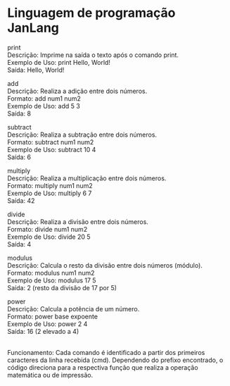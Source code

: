 # Linguagem de programação JanLang <br>
<p>print<br>
Descrição: Imprime na saída o texto após o comando print.<br>
Exemplo de Uso: print Hello, World!<br>
Saída: Hello, World!<br>

add<br>
Descrição: Realiza a adição entre dois números.<br>
Formato: add num1 num2<br>
Exemplo de Uso: add 5 3<br>
Saída: 8<br>

subtract<br>
Descrição: Realiza a subtração entre dois números.<br>
Formato: subtract num1 num2<br>
Exemplo de Uso: subtract 10 4<br>
Saída: 6<br>

multiply<br>
Descrição: Realiza a multiplicação entre dois números.<br>
Formato: multiply num1 num2<br>
Exemplo de Uso: multiply 6 7<br>
Saída: 42<br>

divide<br>
Descrição: Realiza a divisão entre dois números.<br>
Formato: divide num1 num2<br>
Exemplo de Uso: divide 20 5<br>
Saída: 4<br>

modulus<br>
Descrição: Calcula o resto da divisão entre dois números (módulo).<br>
Formato: modulus num1 num2<br>
Exemplo de Uso: modulus 17 5<br>
Saída: 2 (resto da divisão de 17 por 5)<br>

power<br>
Descrição: Calcula a potência de um número.<br>
Formato: power base expoente<br>
Exemplo de Uso: power 2 4<br>
Saída: 16 (2 elevado a 4)<br>
<br>

Funcionamento:
Cada comando é identificado a partir dos primeiros caracteres da linha recebida (cmd). Dependendo do prefixo encontrado, o código direciona para a respectiva função que realiza a operação matemática ou de impressão.</p>